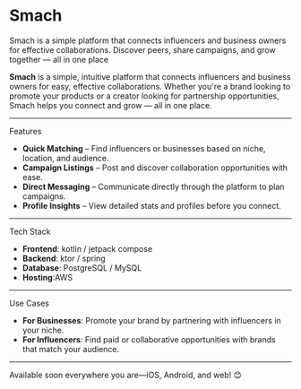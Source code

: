 # Smach
Smach is a simple platform that connects influencers and business owners for effective collaborations. Discover peers, share campaigns, and grow together — all in one place



**Smach** is a simple, intuitive platform that connects influencers and business owners for easy, effective collaborations. Whether you're a brand looking to promote your products or a creator looking for partnership opportunities, Smach helps you connect and grow — all in one place.

---

  Features

- **Quick Matching** – Find influencers or businesses based on niche, location, and audience.
- **Campaign Listings** – Post and discover collaboration opportunities with ease.
- **Direct Messaging** – Communicate directly through the platform to plan campaigns.
- **Profile Insights** – View detailed stats and profiles before you connect.

---

  Tech Stack

- **Frontend**: kotlin / jetpack compose
- **Backend**: ktor / spring
- **Database**: PostgreSQL / MySQL
- **Hosting**:AWS 

---

   Use Cases

- **For Businesses**: Promote your brand by partnering with influencers in your niche.
- **For Influencers**: Find paid or collaborative opportunities with brands that match your audience.
  
---
Available soon everywhere you are—iOS, Android, and web! 😊
  

